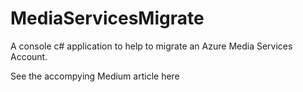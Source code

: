 # MediaServicesMigrate
A console c# application to help to migrate an Azure Media Services Account.

See the accompying Medium article here

